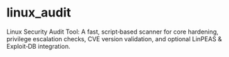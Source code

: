 # linux_audit
Linux Security Audit Tool: A fast, script‑based scanner for core hardening, privilege escalation checks, CVE version validation, and optional LinPEAS &amp; Exploit‑DB integration.
